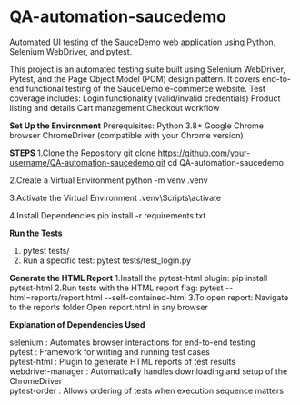 # QA-automation-saucedemo
Automated UI testing of the SauceDemo web application using Python, Selenium WebDriver, and pytest.

This project is an automated testing suite built using Selenium WebDriver, Pytest, and the Page Object Model (POM) design pattern. It covers end-to-end functional testing of the SauceDemo e-commerce website. Test coverage includes:
  Login functionality (valid/invalid credentials)
  Product listing and details
  Cart management
  Checkout workflow

**Set Up the Environment**
Prerequisites:
  Python 3.8+
  Google Chrome browser
  ChromeDriver (compatible with your Chrome version)

**STEPS**
1.Clone the Repository
  git clone https://github.com/your-username/QA-automation-saucedemo.git
  cd QA-automation-saucedemo

2.Create a Virtual Environment
  python -m venv .venv

3.Activate the Virtual Environment
  .venv\Scripts\activate

 4.Install Dependencies
   pip install -r requirements.txt

 **Run the Tests**   
 1. pytest tests/
 2. Run a specific test: pytest tests/test_login.py

**Generate the HTML Report**
1.Install the pytest-html plugin:
    pip install pytest-html
2.Run tests with the HTML report flag:
    pytest --html=reports/report.html --self-contained-html
3.To open report:
    Navigate to the reports folder
    Open report.html in any browser
    
**Explanation of Dependencies Used**

selenium : Automates browser interactions for end-to-end testing                               
pytest : Framework for writing and running test cases                                        
pytest-html : Plugin to generate HTML reports of test results                                     
webdriver-manager : Automatically handles downloading and setup of the ChromeDriver                     
pytest-order : Allows ordering of tests when execution sequence matters                            


    
  

